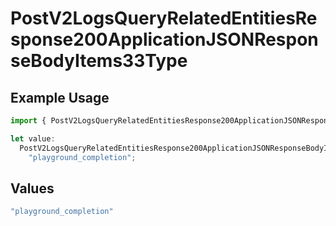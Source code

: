 # PostV2LogsQueryRelatedEntitiesResponse200ApplicationJSONResponseBodyItems33Type

## Example Usage

```typescript
import { PostV2LogsQueryRelatedEntitiesResponse200ApplicationJSONResponseBodyItems33Type } from "orq-poc-typescript-multi-env-version/models/operations";

let value:
  PostV2LogsQueryRelatedEntitiesResponse200ApplicationJSONResponseBodyItems33Type =
    "playground_completion";
```

## Values

```typescript
"playground_completion"
```
